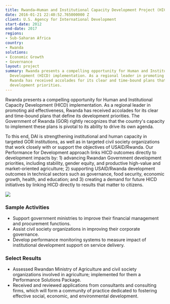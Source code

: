 ```yaml
---
title: Rwanda—Human and Institutional Capacity Development Project (HICD)
date: 2016-01-21 22:40:52.765000000 Z
client: U.S. Agency for International Development
start-date: 2012
end-date: 2017
regions:
- Sub-Saharan Africa
country:
- Rwanda
solutions:
- Economic Growth
- Governance
layout: project
summary: Rwanda presents a compelling opportunity for Human and Institutional Capacity
  Development (HICD) implementation. As a regional leader in promoting aid effectiveness,
  Rwanda has received accolades for its clear and time-bound plans that define its
  development priorities.
---
```


Rwanda presents a compelling opportunity for Human and Institutional Capacity Development (HICD) implementation. As a regional leader in promoting aid effectiveness, Rwanda has received accolades for its clear and time-bound plans that define its development priorities. The Government of Rwanda (GOR) rightly recognizes that the country's capacity to implement these plans is pivotal to its ability to drive its own agenda.

To this end, DAI is strengthening institutional and human capacity in targeted GOR institutions, as well as in targeted civil society organizations that work closely with or support the objectives of USAID/Rwanda. Our Performance for Development approach links HICD outcomes directly to development impacts by: 1) advancing Rwandan Government development priorities, including stability, gender equity, and productive high-value and market-oriented agriculture; 2) supporting USAID/Rwanda development outcomes in technical sectors such as governance, food security, economic growth, health, and education; and 3) creating a demand for future HICD initiatives by linking HICD directly to results that matter to citizens.

![][1]

###  Sample Activities

* Support government ministries to improve their financial management and procurement functions.
* Assist civil society organizations in improving their corporate governance.
* Develop performance monitoring systems to measure impact of institutional development support on service delivery.

###  Select Results

* Assessed Rwandan Ministry of Agriculture and civil society organizations involved in agriculture; implemented for them a Performance Solutions Package.
* Received and reviewed applications from consultants and consulting firms, which will form a community of practice dedicated to fostering effective social, economic, and environmental development.


[1]: /assets/images/projects/HICD.jpg
